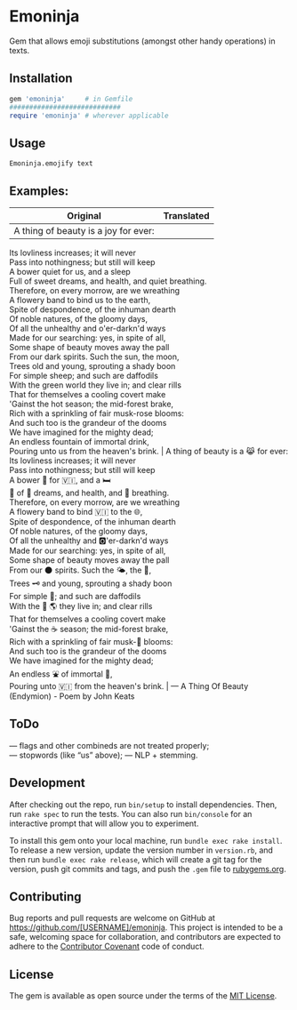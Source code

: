 # Emoninja

Gem that allows emoji substitutions (amongst other handy operations) in texts.

## Installation

```ruby
gem 'emoninja'     # in Gemfile
############################
require 'emoninja' # wherever applicable
```
## Usage

    Emoninja.emojify text

## Examples:

| Original | Translated |
|----------|------------|
| A thing of beauty is a joy for ever:  
Its lovliness increases; it will never  
Pass into nothingness; but still will keep  
A bower quiet for us, and a sleep  
Full of sweet dreams, and health, and quiet breathing.  
Therefore, on every morrow, are we wreathing  
A flowery band to bind us to the earth,  
Spite of despondence, of the inhuman dearth  
Of noble natures, of the gloomy days,  
Of all the unhealthy and o'er-darkn'd ways  
Made for our searching: yes, in spite of all,  
Some shape of beauty moves away the pall  
From our dark spirits. Such the sun, the moon,  
Trees old and young, sprouting a shady boon  
For simple sheep; and such are daffodils  
With the green world they live in; and clear rills  
That for themselves a cooling covert make  
'Gainst the hot season; the mid-forest brake,  
Rich with a sprinkling of fair musk-rose blooms:  
And such too is the grandeur of the dooms  
We have imagined for the mighty dead;  
An endless fountain of immortal drink,  
Pouring unto us from the heaven's brink. |
A thing of beauty is a 😹 for ever:  
Its lovliness increases; it will never  
Pass into nothingness; but still will keep  
A bower 🔕 for 🇻🇮, and a 🛏  
💯 of 🍮 dreams, and health, and 🔕 breathing.  
Therefore, on every morrow, are we wreathing  
A flowery band to bind 🇻🇮 to the 🌐,  
Spite of despondence, of the inhuman dearth  
Of noble natures, of the gloomy days,  
Of all the unhealthy and 🅾'er-darkn'd ways  
Made for our searching: yes, in spite of all,  
Some shape of beauty moves away the pall  
From our 🌑 spirits. Such the 🌤, the 🌚,  
Trees 🗝 and young, sprouting a shady boon  
For simple 🐑; and such are daffodils  
With the 📗 🌎 they live in; and clear rills  
That for themselves a cooling covert make  
'Gainst the ☕ season; the mid-forest brake,  
Rich with a sprinkling of fair musk-🌹 blooms:  
And such too is the grandeur of the dooms  
We have imagined for the mighty dead;  
An endless ⛲ of immortal 🍾,  
Pouring unto 🇻🇮 from the heaven's brink. |
— A Thing Of Beauty (Endymion) - Poem by John Keats

## ToDo

— flags and other combineds are not treated properly;  
— stopwords (like “us” above);
— NLP + stemming.

## Development

After checking out the repo, run `bin/setup` to install dependencies. Then, run `rake spec` to run the tests. You can also run `bin/console` for an interactive prompt that will allow you to experiment.

To install this gem onto your local machine, run `bundle exec rake install`. To release a new version, update the version number in `version.rb`, and then run `bundle exec rake release`, which will create a git tag for the version, push git commits and tags, and push the `.gem` file to [rubygems.org](https://rubygems.org).

## Contributing

Bug reports and pull requests are welcome on GitHub at https://github.com/[USERNAME]/emoninja. This project is intended to be a safe, welcoming space for collaboration, and contributors are expected to adhere to the [Contributor Covenant](contributor-covenant.org) code of conduct.


## License

The gem is available as open source under the terms of the [MIT License](http://opensource.org/licenses/MIT).
